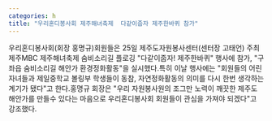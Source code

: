 ```yaml
---
categories: h
title: "우리혼디봉사회 제주해녀축제  다같이줍자 제주한바퀴 참가"
---
```

우리혼디봉사회(회장 홍명규)회원들은 25일 제주도자원봉사센터(센터장 고태언) 주최 제주MBC 제주해녀축제 숨비소리길 플로깅 "다같이줍자! 제주한바퀴" 행사에 참가, "구좌읍 숨비소리길 해안가 환경정화활동"을 실시했다.특히 이날 행사에는 "회원들의 어린 자녀들과 제일중학교 볼링부 학생들이 동참, 자연정화활동의 의미를 다시 한번 생각하는 계기가 됐다"고 한다.홍명규 회장은 "우리 자원봉사원의 조그만 노력이 깨끗한 제주도 해안가를 만들수 있다는 마음으로 우리혼디봉사회 회원들이 관심을 가져야 되겠다"고 강조했다.